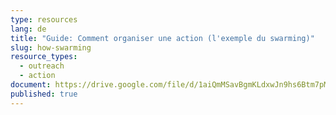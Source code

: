 ```yaml
---
type: resources
lang: de
title: "Guide: Comment organiser une action (l'exemple du swarming)"
slug: how-swarming
resource_types:
  - outreach
  - action
document: https://drive.google.com/file/d/1aiQmMSavBgmKLdxwJn9hs6Btm7pMExAF/view?usp=sharing
published: true
---
```

